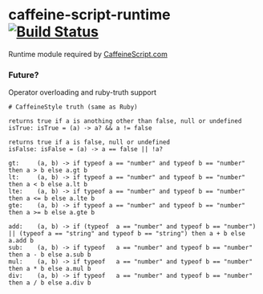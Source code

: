 # caffeine-script-runtime [![Build Status](https://travis-ci.org/shanebdavis/caffeine-script-runtime.svg?branch=master)](https://travis-ci.org/shanebdavis/caffeine-script-runtime)

Runtime module required by [CaffeineScript.com](http://CaffeineScript.com)

### Future?

Operator overloading and ruby-truth support


```
# CaffeineStyle truth (same as Ruby)

returns true if a is anothing other than false, null or undefined
isTrue: isTrue = (a) -> a? && a != false

returns true if a is false, null or undefined
isFalse: isFalse = (a) -> a == false || !a?

gt:     (a, b) -> if typeof a == "number" and typeof b == "number" then a > b else a.gt b
lt:     (a, b) -> if typeof a == "number" and typeof b == "number" then a < b else a.lt b
lte:    (a, b) -> if typeof a == "number" and typeof b == "number" then a <= b else a.lte b
gte:    (a, b) -> if typeof a == "number" and typeof b == "number" then a >= b else a.gte b

add:    (a, b) -> if (typeof  a == "number" and typeof b == "number") || (typeof a == "string" and typeof b == "string") then a + b else a.add b
sub:    (a, b) -> if typeof   a == "number" and typeof b == "number" then a - b else a.sub b
mul:    (a, b) -> if typeof   a == "number" and typeof b == "number" then a * b else a.mul b
div:    (a, b) -> if typeof   a == "number" and typeof b == "number" then a / b else a.div b
```